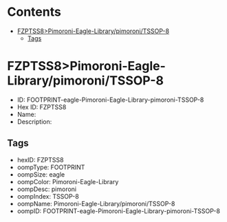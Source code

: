 



Contents
========

* [FZPTSS8>Pimoroni-Eagle-Library/pimoroni/TSSOP-8](#fzptss8pimoroni-eagle-librarypimoronitssop-8)
	* [Tags](#tags)

# FZPTSS8>Pimoroni-Eagle-Library/pimoroni/TSSOP-8

- ID: FOOTPRINT-eagle-Pimoroni-Eagle-Library-pimoroni-TSSOP-8
- Hex ID: FZPTSS8
- Name: 
- Description: 

## Tags

- hexID: FZPTSS8
- oompType: FOOTPRINT
- oompSize: eagle
- oompColor: Pimoroni-Eagle-Library
- oompDesc: pimoroni
- oompIndex: TSSOP-8
- oompName: Pimoroni-Eagle-Library/pimoroni/TSSOP-8
- oompID: FOOTPRINT-eagle-Pimoroni-Eagle-Library-pimoroni-TSSOP-8

